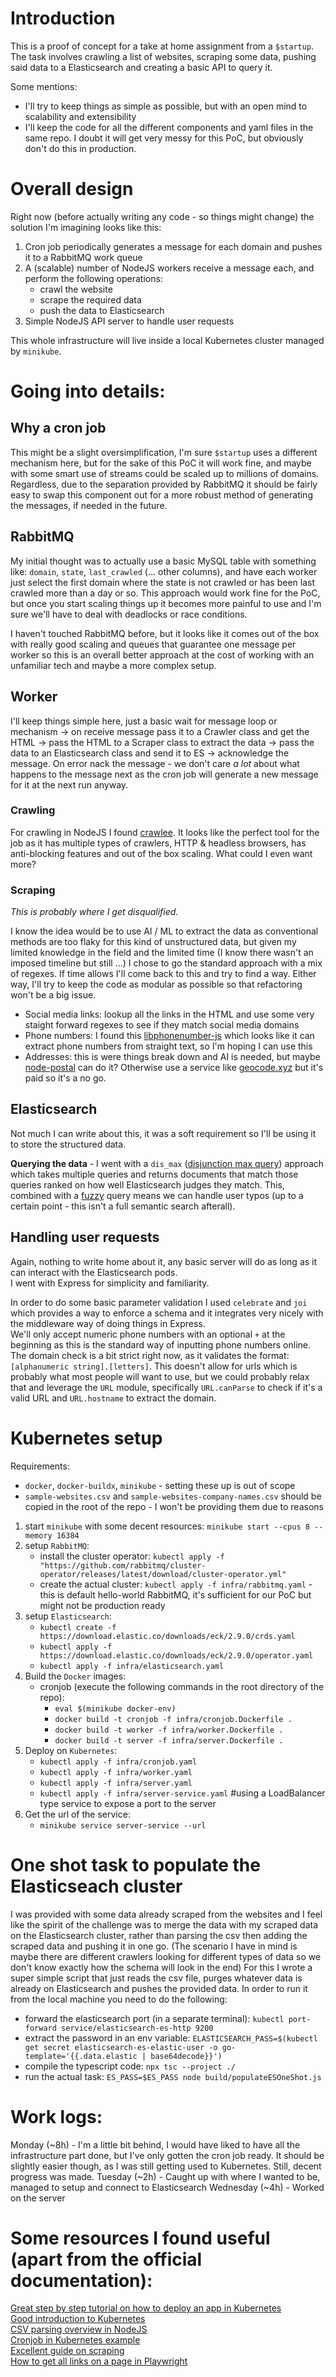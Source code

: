 # Introduction
This is a proof of concept for a take at home assignment from a `$startup`.  
The task involves crawling a list of websites, scraping some data, pushing said data to a Elasticsearch and creating a basic API to query it.

Some mentions:  
* I'll try to keep things as simple as possible, but with an open mind to scalability and extensibility
* I'll keep the code for all the different components and yaml files in the same repo. I doubt it will get very messy for this PoC, but obviously don't do this in production. 

# Overall design
Right now (before actually writing any code - so things might change) the solution I'm imagining looks like this:  
1. Cron job periodically generates a message for each domain and pushes it to a RabbitMQ work queue
2. A (scalable) number of NodeJS workers receive a message each, and perform the following operations:
    * crawl the website
    * scrape the required data
    * push the data to Elasticsearch
3. Simple NodeJS API server to handle user requests

This whole infrastructure will live inside a local Kubernetes cluster managed by `minikube`.

# Going into details:

## Why a cron job
This might be a slight oversimplification, I'm sure `$startup` uses a different mechanism here, but for the sake of this PoC it will work fine, and maybe with some smart use of streams could be scaled up to millions of domains.  
Regardless, due to the separation provided by RabbitMQ it should be fairly easy to swap this component out for a more robust method of generating the messages, if needed in the future.

## RabbitMQ
My initial thought was to actually use a basic MySQL table with something like: `domain`, `state`, `last_crawled` (... other columns), and have each worker just select the first domain where the state is not crawled or has been last crawled more than a day or so. This approach would work fine for the PoC, but once you start scaling things up it becomes more painful to use and I'm sure we'll have to deal with deadlocks or race conditions.

I haven't touched RabbitMQ before, but it looks like it comes out of the box with really good scaling and queues that guarantee one message per worker so this is an overall better approach at the cost of working with an unfamiliar tech and maybe a more complex setup.

## Worker
I'll keep things simple here, just a basic wait for message loop or mechanism -> on receive message pass it to a Crawler class and get the HTML -> pass the HTML to a Scraper class to extract the data -> pass the data to an Elasticsearch class and send it to ES -> acknowledge the message. On error nack the message - we don't care *a lot* about what happens to the message next as the cron job will generate a new message for it at the next run anyway.

### Crawling
For crawling in NodeJS I found [crawlee](https://crawlee.dev/). It looks like the perfect tool for the job as it has multiple types of crawlers, HTTP & headless browsers, has anti-blocking features and out of the box scaling. What could I even want more?

### Scraping
*This is probably where I get disqualified.*

I know the idea would be to use AI / ML to extract the data as conventional methods are too flaky for this kind of unstructured data, but given my limited knowledge in the field and the limited time (I know there wasn't an imposed timeline but still ...) I chose to go the standard approach with a mix of regexes. If time allows I'll come back to this and try to find a way. Either way, I'll try to keep the code as modular as possible so that refactoring won't be a big issue.

* Social media links: lookup all the links in the HTML and use some very staight forward regexes to see if they match social media domains
* Phone numbers: I found this [libphonenumber-js](https://www.npmjs.com/package/libphonenumber-js) which looks like it can extract phone numbers from straight text, so I'm hoping I can use this
* Addresses: this is were things break down and AI is needed, but maybe [node-postal](https://www.npmjs.com/package/node-postal) can do it? Otherwise use a service like [geocode.xyz](https://geocode.xyz/api) but it's paid so it's a no go.

## Elasticsearch
Not much I can write about this, it was a soft requirement so I'll be using it to store the structured data.

**Querying the data** - I went with a `dis_max` ([disjunction max query](https://www.elastic.co/guide/en/elasticsearch/reference/current/query-dsl-dis-max-query.html)) approach which takes multiple queries and returns documents that match those queries ranked on how well Elasticsearch judges they match. This, combined with a [fuzzy](https://www.elastic.co/guide/en/elasticsearch/reference/current/query-dsl-fuzzy-query.html) query means we can handle user typos (up to a certain point - this isn't a full semantic search afterall).

## Handling user requests
Again, nothing to write home about it, any basic server will do as long as it can interact with the Elasticsearch pods.  
I went with Express for simplicity and familiarity. 

In order to do some basic parameter validation I used `celebrate` and `joi` which provides a way to enforce a schema and it integrates very nicely with the middleware way of doing things in Express.  
We'll only accept numeric phone numbers with an optional `+` at the beginning as this is the standard way of inputting phone numbers online.  
The domain check is a bit strict right now, as it validates the format: `[alphanumeric string].[letters]`. This doesn't allow for urls which is probably what most people will want to use, but we could probably relax that and leverage the `URL` module, specifically `URL.canParse` to check if it's a valid URL and `URL.hostname` to extract the domain.


# Kubernetes setup

Requirements:
* `docker`, `docker-buildx`, `minikube` - setting these up is out of scope
* `sample-websites.csv` and `sample-websites-company-names.csv` should be copied in the root of the repo - I won't be providing them due to reasons  

1. start `minikube` with some decent resources: `minikube start --cpus 8 --memory 16384`
2. setup `RabbitMQ`:
    * install the cluster operator: `kubectl apply -f "https://github.com/rabbitmq/cluster-operator/releases/latest/download/cluster-operator.yml"`
    * create the actual cluster: `kubectl apply -f infra/rabbitmq.yaml` - this is default hello-world RabbitMQ, it's sufficient for our PoC but might not be production ready
3. setup `Elasticsearch`:
    * `kubectl create -f https://download.elastic.co/downloads/eck/2.9.0/crds.yaml`
    * `kubectl apply -f https://download.elastic.co/downloads/eck/2.9.0/operator.yaml`
    * `kubectl apply -f infra/elasticsearch.yaml`
4. Build the `Docker` images:
    * cronjob (execute the following commands in the root directory of the repo):
        - `eval $(minikube docker-env)`
        - `docker build -t cronjob -f infra/cronjob.Dockerfile .`
        - `docker build -t worker -f infra/worker.Dockerfile .`
        - `docker build -t server -f infra/server.Dockerfile .`
5. Deploy on `Kubernetes`:
    * `kubectl apply -f infra/cronjob.yaml`
    * `kubectl apply -f infra/worker.yaml`
    * `kubectl apply -f infra/server.yaml`
    * `kubectl apply -f infra/server-service.yaml` #using a LoadBalancer type service to expose a port to the server
6. Get the url of the service:
    * `minikube service server-service --url`



# One shot task to populate the Elasticseach cluster
I was provided with some data already scraped from the websites and I feel like the spirit of the challenge was to merge the data with my scraped data on the Elasticsearch cluster, rather than parsing the csv then adding the scraped data and pushing it in one go. (The scenario I have in mind is maybe there are different crawlers looking for different types of data so we don't know exactly how the schema will look in the end)
For this I wrote a super simple script that just reads the csv file, purges whatever data is already on Elasticsearch and pushes the provided data.
In order to run it from the local machine you need to do the following:
- forward the elasticsearch port (in a separate terminal): `kubectl port-forward service/elasticsearch-es-http 9200`
- extract the password in an env variable: `ELASTICSEARCH_PASS=$(kubectl get secret elasticsearch-es-elastic-user -o go-template='{{.data.elastic | base64decode}}')`
- compile the typescript code: `npx tsc --project ./`
- run the actual task: `ES_PASS=$ES_PASS node build/populateESOneShot.js`

# Work logs:
Monday (~8h) - I'm a little bit behind, I would have liked to have all the infrastructure part done, but I've only gotten the cron job ready. It should be slightly easier though, as I was still getting used to Kubernetes. Still, decent progress was made.
Tuesday (~2h) - Caught up with where I wanted to be, managed to setup and connect to Elasticsearch
Wednesday (~4h) - Worked on the server


# Some resources I found useful (apart from the official documentation):

[Great step by step tutorial on how to deploy an app in Kubernetes](https://theekshanawj.medium.com/kubernetes-deploying-a-nodejs-app-in-minikube-local-development-92df31e0b037)  
[Good introduction to Kubernetes](https://www.digitalocean.com/community/tutorials/how-to-use-minikube-for-local-kubernetes-development-and-testing)  
[CSV parsing overview in NodeJS](https://blog.logrocket.com/complete-guide-csv-files-node-js/)  
[Cronjob in Kubernetes example](https://www.twilio.com/blog/automate-scripts-golang-minikube-cronjobs)  
[Excellent guide on scraping](https://blog.logrocket.com/node-js-web-scraping-tutorial/)  
[How to get all links on a page in Playwright](https://stackoverflow.com/questions/70702820/how-can-i-click-on-all-links-matching-a-selector-with-playwright)
